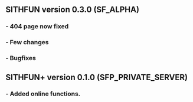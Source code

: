 ## SITHFUN version 0.3.0 (SF_ALPHA)

### - 404 page now fixed
### - Few changes
### - Bugfixes

## SITHFUN+ version 0.1.0 (SFP_PRIVATE_SERVER)

### - Added online functions.
